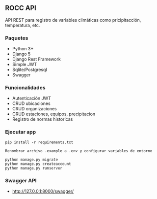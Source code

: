 ## ROCC API

API REST para registro de variables climáticas como pricipitacción, temperatura, etc.

### Paquetes

- Python 3+
- Django 5
- Django Rest Framework
- Simple JWT
- Sqlite/Postgresql
- Swagger

### Funcionalidades

- Autenticación JWT
- CRUD ubicaciones
- CRUD organizaciones
- CRUD estaciones, equipos, precipitacion
- Registro de normas historicas

### Ejecutar app

```
pip install -r requirements.txt

Renombrar archivo .example a .env y configurar variables de entorno

python manage.py migrate
python manage.py createaccount
python manage.py runserver

```

### Swagger API

- http://127.0.0.1:8000/swagger/